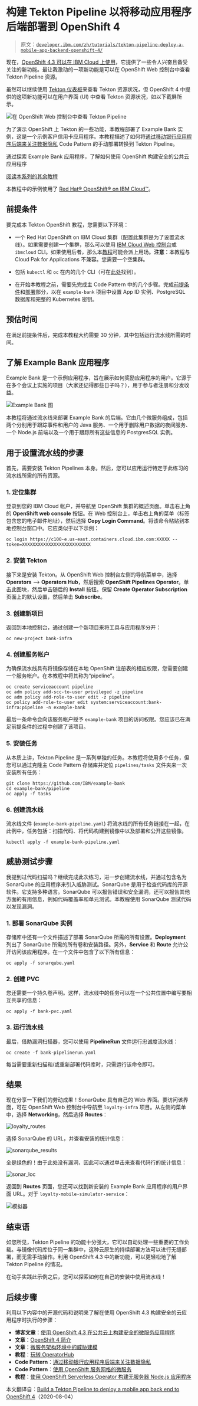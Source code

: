 # 构建 Tekton Pipeline 以将移动应用程序后端部署到 OpenShift 4

> 原文：[`developer.ibm.com/zh/tutorials/tekton-pipeline-deploy-a-mobile-app-backend-openshift-4/`](https://developer.ibm.com/zh/tutorials/tekton-pipeline-deploy-a-mobile-app-backend-openshift-4/)

现在，[OpenShift 4.3 可以在 IBM Cloud 上使用](https://developer.ibm.com/zh/articles/intro-to-openshift-4/)，它提供了一些令人兴奋且备受关注的新功能。最让我激动的一项新功能是可以在 OpenShift Web 控制台中查看 Tekton Pipeline 资源。

虽然可以继续使用 [Tekton 仪表板](https://developer.ibm.com/blogs/why-nows-a-great-time-to-use-the-tekton-dashboard/)来查看 Tekton 资源状况，但 OpenShift 4 中提供的这项新功能可以在用户界面 (UI) 中查看 Tekton 资源状况，如以下截屏所示。

![在 OpenShift Web 控制台中查看 Tekton Pipeline](img/13b93d8ea7cd8b6d9cab5dc5bac5d8d9.png)

为了演示 OpenShift 上 Tekton 的一些功能，本教程部署了 Example Bank 实例，这是一个示例客户信用卡应用程序。本教程描述了如何将[通过移动银行应用程序后端来关注数据隐私](https://developer.ibm.com/zh/patterns/privacy-backend-loyalty-app-openshift-4/) Code Pattern 的手动部署转换到 Tekton Pipeline。

通过探索 Example Bank 应用程序，了解如何使用 OpenShift 构建安全的公共云应用程序

[阅读本系列的其余教程](https://developer.ibm.com/zh/blogs/build-secure-applications-with-openshift-4-public-cloud/#how-we-built-the-credit-card-application)

本教程中的示例使用了 [Red Hat® OpenShift® on IBM Cloud™](https://www.ibm.com/cn-zh/cloud/openshift)。

## 前提条件

要完成本 Tekton OpenShift 教程，您需要以下环境：

*   一个 Red Hat OpenShift on IBM Cloud 集群（配置此集群是为了设置流水线）。如果需要创建一个集群，那么可以使用 [IBM Cloud Web 控制台](https://cloud.ibm.com/kubernetes/catalog/cluster/create?platformType=openshift&cm_sp=ibmdev-_-developer-tutorials-_-cloudreg)或 `ibmcloud` CLI。如果使用后者，那么本[教程](https://cloud.ibm.com/docs/openshift?topic=openshift-openshift_tutorial#openshift_create_cluster&cm_sp=ibmdev-_-developer-tutorials-_-cloudreg)可能会派上用场。**注意**：本教程与 Cloud Pak for Applications 不兼容。您需要一个空集群。

*   包括 `kubectl` 和 `oc` 在内的几个 CLI（可在[此处](https://www.okd.io/download.html)找到）。

*   在开始本教程之前，需要先完成主 Code Pattern 中的几个步骤。完成[前提条件](https://github.com/IBM/example-bank#prerequisites)和[部署](https://github.com/IBM/example-bank#deployment)部分，以在 `example-bank` 项目中设置 App ID 实例、PostgreSQL 数据库和完整的 Kubernetes 密钥。

## 预估时间

在满足前提条件后，完成本教程大约需要 30 分钟，其中包括运行流水线所需的时间。

## 了解 Example Bank 应用程序

Example Bank 是一个示例应用程序，旨在展示如何奖励应用程序的用户。它源于在多个会议上实施的项目（大家还记得那些日子吗？），用于参与者注册和分发收益。

![Example Bank 图](img/4d6cc2db755e3d3455c90f8943812b79.png)

本教程将通过流水线来部署 Example Bank 的后端。它由几个微服务组成，包括两个分别用于跟踪事件和用户的 Java 服务、一个用于删除用户数据的夜间服务、一个 Node.js 前端以及一个用于跟踪所有这些信息的 PostgresSQL 实例。

## 用于设置流水线的步骤

首先，需要安装 Tekton Pipelines 本身。然后，您可以应用运行特定于此练习的流水线所需的所有资源。

### 1\. 定位集群

登录到您的 IBM Cloud 帐户，并导航至 OpenShift 集群的概述页面。单击右上角的 **OpenShift web console** 按钮。在 Web 控制台上，单击右上角的菜单（标签包含您的电子邮件地址），然后选择 **Copy Login Command**。将该命令粘贴到本地控制台窗口中。它应类似于以下示例：

```
oc login https://c100-e.us-east.containers.cloud.ibm.com:XXXXX --token=XXXXXXXXXXXXXXXXXXXXXXXXXX 
```

### 2\. 安装 Tekton

接下来是安装 Tekton。从 OpenShift Web 控制台左侧的导航菜单中，选择 **Operators** –> **Operators Hub**，然后搜索 **OpenShift Pipelines Operator**。单击此图块，然后单击随后的 **Install** 按钮。保留 **Create Operator Subscription** 页面上的默认设置，然后单击 **Subscribe**。

### 3\. 创建新项目

返回到本地控制台，通过创建一个新项目来将工具与应用程序分开：

```
oc new-project bank-infra 
```

### 4\. 创建服务帐户

为确保流水线具有将镜像存储在本地 OpenShift 注册表的相应权限，您需要创建一个服务帐户。在本教程中将其称为“pipeline”。

```
oc create serviceaccount pipeline
oc adm policy add-scc-to-user privileged -z pipeline
oc adm policy add-role-to-user edit -z pipeline
oc policy add-role-to-user edit system:serviceaccount:bank-infra:pipeline -n example-bank 
```

最后一条命令会向该服务帐户授予 `example-bank` 项目的访问权限。您应该已在满足前提条件的过程中创建了该项目。

### 5\. 安装任务

从本质上讲，Tekton Pipeline 是一系列单独的任务。本教程将使用多个任务，但您可以通过克隆主 Code Pattern 存储库并定位 `pipelines/tasks` 文件夹来一次安装所有任务：

```
git clone https://github.com/IBM/example-bank
cd example-bank/pipeline
oc apply -f tasks 
```

### 6\. 创建流水线

流水线文件 (`example-bank-pipeline.yaml`) 将流水线的所有任务链接在一起，在此例中，任务包括：扫描代码、将代码构建到镜像中以及部署和公开这些镜像。

```
kubectl apply -f example-bank-pipeline.yaml 
```

## 威胁测试步骤

我提到过代码扫描吗？继续完成此次练习，进一步创建流水线，并通过包含名为 SonarQube 的应用程序来引入威胁测试。SonarQube 是用于检查代码库的开源软件。它支持多种语言。SonarQube 可以报告错误和安全漏洞，还可以报告其他方面的有用信息，例如代码覆盖率和单元测试。本教程使用 SonarQube 测试代码以发现漏洞。

### 1\. 部署 SonarQube 实例

存储库中还有一个文件描述了部署 SonarQube 所需的所有设置。**Deployment** 列出了 SonarQube 所需的所有卷和安装路径。另外，**Service** 和 **Route** 允许公开访问该应用程序。在一个文件中包含了以下所有信息：

```
oc apply -f sonarqube.yaml 
```

### 2\. 创建 PVC

您还需要一个持久卷声明。这样，流水线中的任务可以在一个公共位置中编写要相互共享的信息：

```
oc apply -f bank-pvc.yaml 
```

### 3\. 运行流水线

最后，借助漏洞扫描器，您可以使用 **PipelineRun** 文件运行忠诚度流水线：

```
oc create -f bank-pipelinerun.yaml 
```

每当需要重新扫描和/或重新部署代码库时，只需运行该命令即可。

## 结果

现在分享一下我们的劳动成果！SonarQube 具有自己的 Web 界面。要访问该界面，可在 OpenShift Web 控制台中导航至 `loyalty-infra` 项目。从左侧的菜单中，选择 **Networking**，然后选择 **Routes**：

![loyalty_routes](img/a73e916b857d97b4165f761f705508cb.png)

选择 SonarQube 的 URL，并查看安装的统计信息：

![sonarqube_results](img/2f8d3c96e18b82c9917388f70a878a32.png)

全是绿色的！由于此处没有漏洞，因此可以通过单击来查看代码行的统计信息：

![sonar_loc](img/4b2c1c7b43daf9563b35b978dc288f90.png)

返回到 **Routes** 页面，您还可以找到新安装的 Example Bank 应用程序的用户界面 URL。对于 `loyalty-mobile-simulator-service`：

![模拟器](img/36ad1666b8172a2b295a49f21c76bd64.png)

## 结束语

如您所见，Tekton Pipeline 的功能十分强大，它可以自动处理一些重要的工作负载。与镜像代码库位于同一集群中，这种云原生的持续部署方法可以进行无缝部署，而无需手动操作。利用 OpenShift 4.3 中的新功能，可以更轻松地了解 Tekton Pipeline 的情况。

在动手实践此示例之后，您可以探索如何在自己的安装中使用流水线！

## 后续步骤

利用以下内容中的开源代码和说明来了解在使用 OpenShift 4.3 构建安全的云应用程序时执行的步骤：

*   **博客文章**：[使用 OpenShift 4.3 在公共云上构建安全的微服务应用程序](https://developer.ibm.com/zh/blogs/build-secure-applications-with-openshift-4-public-cloud/)
*   **文章**：[OpenShift 4 简介](https://developer.ibm.com/zh/articles/intro-to-openshift-4/)
*   **文章**：[微服务架构环境中的威胁建模](https://developer.ibm.com/zh/articles/threat-modeling-microservices-openshift-4/)
*   **教程**：[玩转 OperatorHub](https://developer.ibm.com/tutorials/operator-hub-openshift-4-operators-ibm-cloud/)
*   **Code Pattern**：[通过移动银行应用程序后端来关注数据隐私](https://developer.ibm.com/zh/patterns/privacy-backend-loyalty-app-openshift-4/)
*   **Code Pattern**：[使用 OpenShift 服务网格的微服务](https://developer.ibm.com/patterns/zh/microservices-with-the-openshift-service-mesh/)
*   **教程**：[使用 OpenShift Serverless Operator 构建无服务器 Node.js 应用程序](https://developer.ibm.com/tutorials/build-serverless-nodejs-applications-with-the-openshift-serverless-operator/)

本文翻译自：[Build a Tekton Pipeline to deploy a mobile app back end to OpenShift 4](https://developer.ibm.com/tutorials/tekton-pipeline-deploy-a-mobile-app-backend-openshift-4/)（2020-08-04）